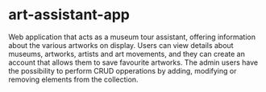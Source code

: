 # art-assistant-app

Web application that acts as a museum tour assistant, offering information about the various artworks on display. Users can view details about museums, artworks, artists and art movements, and they can create an account that allows them to save favourite artworks. The admin users have the possibility to perform CRUD opperations by adding, modifying or removing elements from the collection.
